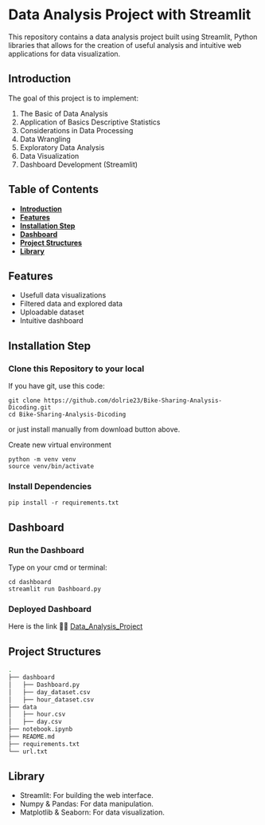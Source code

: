 # Data Analysis Project with Streamlit
This repository contains a data analysis project built using Streamlit, 
Python libraries that allows for the creation of useful analysis and intuitive 
web applications for data visualization.

## Introduction
The goal of this project is to implement:
1. The Basic of Data  Analysis
3. Application of Basics Descriptive Statistics 
4. Considerations in Data Processing 
5. Data Wrangling 
6. Exploratory Data Analysis 
7. Data Visualization 
8. Dashboard Development (Streamlit)

## Table of Contents
- **[Introduction](#Introduction)**
- **[Features](##Features)**
- **[Installation Step](#Installation-Step)**
- **[Dashboard](#Dashboard)**
- **[Project Structures](#Project-Structures)**
- **[Library](#Library)**

## Features

- Usefull data visualizations
- Filtered data and explored data
- Uploadable dataset
- Intuitive dashboard

## Installation Step
### Clone this Repository to your local
If you have git, use this code:
```shell
git clone https://github.com/dolrie23/Bike-Sharing-Analysis-Dicoding.git
cd Bike-Sharing-Analysis-Dicoding
```
or just install manually from download button above.

Create new virtual environment
```shell
python -m venv venv
source venv/bin/activate
```

### Install Dependencies
```shell
pip install -r requirements.txt
```

## Dashboard
### Run the Dashboard
Type on your cmd or terminal:
```shell
cd dashboard
streamlit run Dashboard.py
```

### Deployed Dashboard
Here is the link 💁‍♂️ [Data_Analysis_Project](https://bike-sharing-analysis-project.streamlit.app/)

## Project Structures
```bash
.
├── dashboard
│   ├── Dashboard.py
│   ├── day_dataset.csv
│   ├── hour_dataset.csv
├── data
│   ├── hour.csv
│   ├── day.csv
├── notebook.ipynb
├── README.md
├── requirements.txt
└── url.txt
```

## Library
- Streamlit: For building the web interface. 
- Numpy & Pandas: For data manipulation.
- Matplotlib & Seaborn: For data visualization.